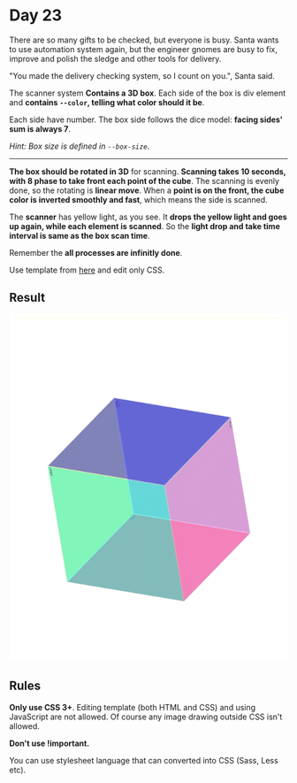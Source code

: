 # Day 23

There are so many gifts to be checked, but everyone is busy. Santa wants to use automation system again, but the engineer gnomes are busy to fix, improve and polish the sledge and other tools for delivery.

"You made the delivery checking system, so I count on you.", Santa said.

The scanner system **Contains a 3D box**. Each side of the box is div element and **contains `--color`, telling what color should it be**.

Each side have number. The box side follows the dice model: **facing sides' sum is always 7**.

*Hint: Box size is defined in `--box-size`*.

---

**The box should be rotated in 3D** for scanning. **Scanning takes 10 seconds, with 8 phase to take front each point of the cube**. The scanning is evenly done, so the rotating is **linear move**. When a **point is on the front, the cube color is inverted smoothly and fast**, which means the side is scanned.

The **scanner** has yellow light, as you see. It **drops the yellow light and goes up again, while each element is scanned**. So the **light drop and take time interval is same as the box scan time**.

Remember the **all processes are infinitly done**.

Use template from [here](contents/2020/html/day23.html) and edit only CSS.

## Result

![day23 result](contents/2020/images/day23.gif)

## Rules

**Only use CSS 3+**. Editing template (both HTML and CSS) and using JavaScript are not allowed. Of course any image drawing outside CSS isn't allowed.

**Don't use !important.**

You can use stylesheet language that can converted into CSS (Sass, Less etc).
